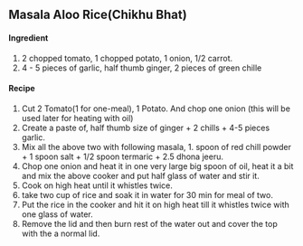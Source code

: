 
## Masala Aloo Rice(Chikhu Bhat)

#### Ingredient

1. 2 chopped tomato, 1 chopped potato, 1 onion, 1/2 carrot.
2. 4 - 5 pieces of garlic, half thumb ginger, 2 pieces of green chille 

#### Recipe

1. Cut 2 Tomato(1 for one-meal), 1 Potato. And chop one onion (this will be used later for heating with oil)
2. Create a paste of, half thumb size of ginger + 2 chills + 4-5 pieces garlic.
3. Mix all the above two with following masala, 1. spoon of red chill powder + 1 spoon salt + 1/2 spoon termaric + 2.5 dhona jeeru.
4. Chop one onion and heat it in one very large big spoon of oil, heat it a bit and mix the above cooker and put half glass of water and stir it.
5. Cook on high heat until it whistles twice.
6. take two cup of rice and soak it in water for 30 min for meal of two.
7. Put the rice in the cooker and hit it on high heat till it whistles twice with one glass of water.
8. Remove the lid and then burn rest of the water out and cover the top with the a normal lid.